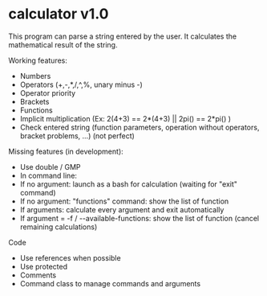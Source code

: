 # calculator v1.0

This program can parse a string entered by the user. It calculates the mathematical result of the string.

Working features:
- Numbers
- Operators (+,-,*,/,^,%, unary minus -)
- Operator priority
- Brackets
- Functions
- Implicit multiplication (Ex: 2(4+3) == 2*(4+3) || 2pi() == 2*pi() )
- Check entered string (function parameters, operation without operators, bracket problems, ...) (not perfect)

Missing features (in development):
- Use double / GMP
- In command line:
-   If no argument: launch as a bash for calculation (waiting for "exit" command)
-   If no argument: "functions" command: show the list of function
-   If arguments: calculate every argument and exit automatically
-   If argument = -f / --available-functions: show the list of function (cancel remaining calculations)

Code
- Use references when possible
- Use protected
- Comments
- Command class to manage commands and arguments
